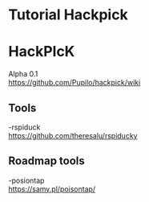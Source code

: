 
<h1> Tutorial Hackpick</h1>


# HackPIcK
Alpha 0.1<br>
https://github.com/Pupilo/hackpick/wiki

## Tools
-rspiduck<br>
https://github.com/theresalu/rspiducky<br>

## Roadmap tools
-posiontap<br>
https://samy.pl/poisontap/<br>
